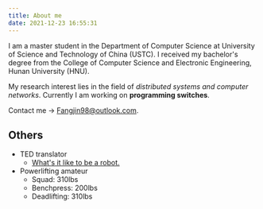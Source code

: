 ```yaml
---
title: About me
date: 2021-12-23 16:55:31
---
```


I am a master student in the Department of Computer Science at University of Science and Technology of China (USTC). I received my bachelor's degree from the College of Computer Science and Electronic Engineering, Hunan University (HNU).

My research interest lies in the field of *distributed systems and computer networks*. Currently I am working on **programming switches**.

Contact me -> Fangjin98@outlook.com.

<!-- ## Experience -->

<!-- ## Awards -->
## Others

* TED translator
  * [What's it like to be a robot.](https://www.ted.com/talks/leila_takayama_what_s_it_like_to_be_a_robot#t-2616)
* Powerlifting amateur
  * Squad: 310lbs
  * Benchpress: 200lbs
  * Deadlifting: 310lbs
